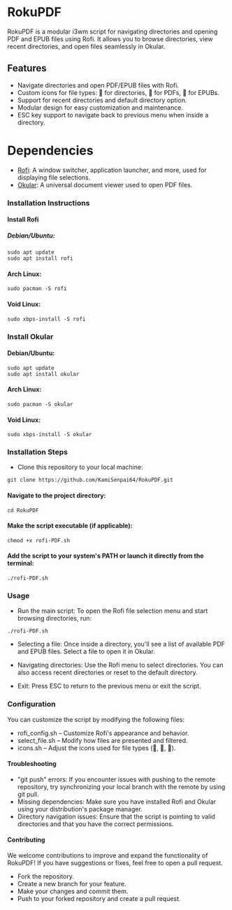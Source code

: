 # RokuPDF

RokuPDF is a modular i3wm script for navigating directories and opening PDF and EPUB files using Rofi. It allows you to browse directories, view recent directories, and open files seamlessly in Okular.

## Features
- Navigate directories and open PDF/EPUB files with Rofi.
- Custom icons for file types: 📂 for directories, 📄 for PDFs, 📖 for EPUBs.
- Support for recent directories and default directory option.
- Modular design for easy customization and maintenance.
- ESC key support to navigate back to previous menu when inside a directory.

# Dependencies

- [Rofi](https://github.com/davatorium/rofi): A window switcher, application launcher, and more, used for displaying file selections.
- [Okular](https://github.com/KDE/okular): A universal document viewer used to open PDF files.

### Installation Instructions

#### Install Rofi
##### Debian/Ubuntu:

    sudo apt update
    sudo apt install rofi

#### Arch Linux:

    sudo pacman -S rofi

#### Void Linux:

    sudo xbps-install -S rofi

### Install Okular

#### Debian/Ubuntu:

    sudo apt update
    sudo apt install okular

#### Arch Linux:

    sudo pacman -S okular

#### Void Linux:

    sudo xbps-install -S okular

### Installation Steps

   - Clone this repository to your local machine:

    git clone https://github.com/KamiSenpai64/RokuPDF.git

#### Navigate to the project directory:

    cd RokuPDF

#### Make the script executable (if applicable):

    chmod +x rofi-PDF.sh

#### Add the script to your system's PATH or launch it directly from the terminal:

    ./rofi-PDF.sh

### Usage

   - Run the main script: To open the Rofi file selection menu and start browsing directories, run:

    ./rofi-PDF.sh

   - Selecting a file: Once inside a directory, you'll see a list of available PDF and EPUB files. Select a file to open it in Okular.

   - Navigating directories: Use the Rofi menu to select directories. You can also access recent directories or reset to the default directory.

   - Exit: Press ESC to return to the previous menu or exit the script.

### Configuration

You can customize the script by modifying the following files:

   - rofi_config.sh – Customize Rofi's appearance and behavior.
   - select_file.sh – Modify how files are presented and filtered.
   - icons.sh – Adjust the icons used for file types (📂, 📄, 📖).

#### Troubleshooting

   - "git push" errors: If you encounter issues with pushing to the remote repository, try synchronizing your local branch with the remote by using git pull.
   - Missing dependencies: Make sure you have installed Rofi and Okular using your distribution's package manager.
   - Directory navigation issues: Ensure that the script is pointing to valid directories and that you have the correct permissions.

#### Contributing

We welcome contributions to improve and expand the functionality of RokuPDF! If you have suggestions or fixes, feel free to open a pull request.

   - Fork the repository.
   - Create a new branch for your feature.
   - Make your changes and commit them.
   - Push to your forked repository and create a pull request.
